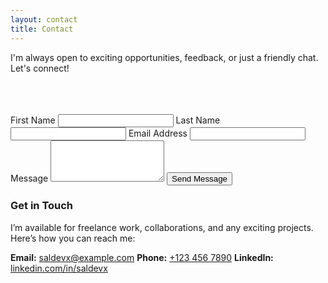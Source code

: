 ```yaml
---
layout: contact
title: Contact
---
```

<div class="container">
    <p>I'm always open to exciting opportunities, feedback, or just a friendly chat. Let's connect!</p>
    <br><br><br>
    <div class="form">
        <form action="#" method="POST">
            <label for="first-name">First Name</label>
            <input type="text" id="first-name" name="first-name" required>
            <label for="last-name">Last Name</label>
            <input type="text" id="last-name" name="last-name" required>
            <label for="email">Email Address</label>
            <input type="email" id="email" name="email" required>
            <label for="message">Message</label>
            <textarea id="message" name="message" rows="4" required></textarea>
            <button type="submit">Send Message</button>
        </form>
    </div>
    <div>
        <h3>Get in Touch</h3>
        <p>I’m available for freelance work, collaborations, and any exciting projects. Here’s how you can reach me:</p>
    </div>
    <div class="contact-details">
        <div class="contact-grid">
            <span><strong>Email:</strong></span> 
            <a href="mailto:saldevx@example.com" class="black-link">saldevx@example.com</a>
            <span><strong>Phone:</strong></span> 
            <a href="tel:+1234567890" class="black-link">+123 456 7890</a>
            <span><strong>LinkedIn:</strong></span> 
            <a href="https://www.linkedin.com/in/saldevx" class="black-link">linkedin.com/in/saldevx</a>
        </div>
    </div>
</div>





